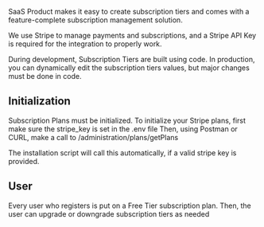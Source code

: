 SaaS Product makes it easy to create subscription tiers and comes with a feature-complete subscription management solution.

We use Stripe to manage payments and subscriptions, and a Stripe API Key is required for the integration to properly work.

During development, Subscription Tiers are built using code.  In production, you can dynamically edit the subscription tiers values,
but major changes must be done in code.

Initialization
--------------

Subscription Plans must be initialized.  To initialize your Stripe plans, first make sure the stripe_key is set in the .env file
Then, using Postman or CURL, make a call to /administration/plans/getPlans

The installation script will call this automatically, if a valid stripe key is provided.

User
----

Every user who registers is put on a Free Tier subscription plan.  Then, the user can upgrade or downgrade subscription tiers as needed